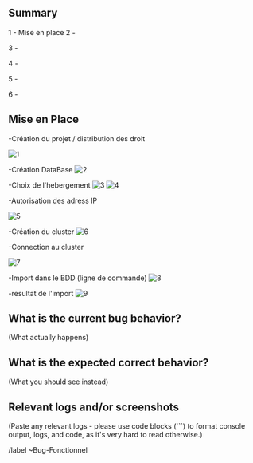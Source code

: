 ## Summary


1 - Mise en place
2 -

3 -

4 - 

5 - 

6 - 





## Mise en Place

-Création du projet / distribution des droit

![1](https://user-images.githubusercontent.com/57573069/148778658-6cfb3796-3895-43d1-85b6-fbb383523af5.JPG)

-Création DataBase
![2](https://user-images.githubusercontent.com/57573069/148778797-fec39e8d-ceab-415c-97ca-81bf4ffcbc22.JPG)

-Choix de l'hebergement
![3](https://user-images.githubusercontent.com/57573069/148778894-543dc514-4b3b-4472-95d1-dfd952dce98e.JPG)
![4](https://user-images.githubusercontent.com/57573069/148778917-80b15519-9d58-4ee3-8c5c-06b4944ddc05.JPG)

-Autorisation des adress IP

![5](https://user-images.githubusercontent.com/57573069/148778985-99c100ef-c2d4-49c0-9632-52bf96d311bd.JPG)

-Création du cluster
![6](https://user-images.githubusercontent.com/57573069/148779002-7d291407-be24-41f5-84b4-9fe955a74494.JPG)

-Connection au cluster

![7](https://user-images.githubusercontent.com/57573069/148779214-f6b24c50-9028-4ff8-83ce-c42e578c035d.JPG)

-Import dans le BDD (ligne de commande)
![8](https://user-images.githubusercontent.com/57573069/148779268-d9d61fb8-f62e-4d95-a129-85ec8fdb0ff6.JPG)

-resultat de l'import
![9](https://user-images.githubusercontent.com/57573069/148779315-c504c5da-0df8-40bf-8eab-c1437c6e98e0.JPG)


## What is the current bug behavior?



(What actually happens)



## What is the expected correct behavior?



(What you should see instead)



## Relevant logs and/or screenshots



(Paste any relevant logs - please use code blocks (\`\`\`) to format console output, logs, and code, as
it's very hard to read otherwise.)



/label ~Bug-Fonctionnel
